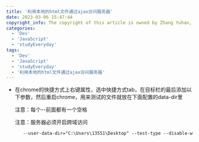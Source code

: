 ```yaml
---
title: '利用本地的html文件通过ajax访问服务器'
date: 2023-03-06 15:47:44
copyright_info: The copyright of this article is owned by Zhang Yuhan, and it follows the CC BY-NC-SA 4.0 agreement. For reprinting, please attach the original source link and this statement
categories: 
  - 'Dev'
  - 'JavaScript'
  - 'studyEveryday'
tags: 
  - 'Dev'
  - 'JavaScript'
  - 'studyEveryday'
  - '利用本地的html文件通过ajax访问服务器'
---
```

-   在chrome的快捷方式上右键属性，选中快捷方式tab，在目标栏的最后添加以下参数，然后重启chrome，用来测试的文件就放在下面配置的data-dir里
    
	注意：每个--前面都有一个空格
    
    注意：服务器必须开启跨域访问
	```xml
	   --user-data-dir="C:\Users\13551\Desktop" --test-type --disable-web-security
	```
	
